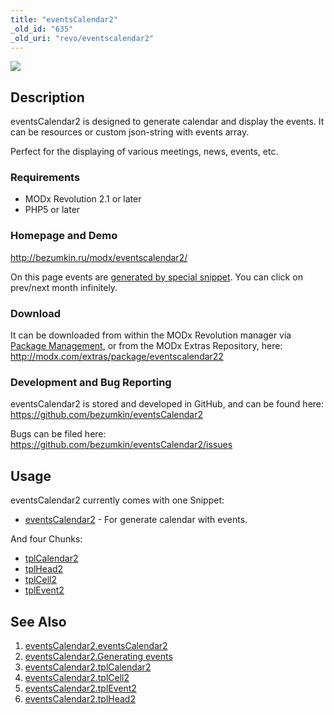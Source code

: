 ```yaml
---
title: "eventsCalendar2"
_old_id: "635"
_old_uri: "revo/eventscalendar2"
---
```


[![](/download/thumbnails/39354637/eventsCalendar2.png)](/download/attachments/39354637/eventsCalendar2.png)

## Description

eventsCalendar2 is designed to generate calendar and display the events. It can be resources or custom json-string with events array.

Perfect for the displaying of various meetings, news, events, etc.

### Requirements

- MODx Revolution 2.1 or later
- PHP5 or later

### Homepage and Demo

<http://bezumkin.ru/modx/eventscalendar2/>

On this page events are [generated by special snippet](/extras/revo/eventscalendar2/eventscalendar2.generating-events "eventsCalendar2.Generating events"). You can click on prev/next month infinitely.

### Download

It can be downloaded from within the MODx Revolution manager via [Package Management](developing-in-modx/advanced-development/package-management "Package Management"), or from the MODx Extras Repository, here: <http://modx.com/extras/package/eventscalendar22>

### Development and Bug Reporting

eventsCalendar2 is stored and developed in GitHub, and can be found here: <https://github.com/bezumkin/eventsCalendar2>

Bugs can be filed here: <https://github.com/bezumkin/eventsCalendar2/issues>

## Usage

eventsCalendar2 currently comes with one Snippet:

- [eventsCalendar2](http://rtfm.modx.com/display/ADDON/eventsCalendar2.eventsCalendar2) - For generate calendar with events.

And four Chunks:

- [tplCalendar2](/extras/revo/eventscalendar2/eventscalendar2.tplcalendar2 "eventsCalendar2.tplCalendar2")
- [tplHead2](/extras/revo/eventscalendar2/eventscalendar2.tplhead2 "eventsCalendar2.tplHead2")
- [tplCell2](/extras/revo/eventscalendar2/eventscalendar2.tplcell2 "eventsCalendar2.tplCell2")
- [tplEvent2](/extras/revo/eventscalendar2/eventscalendar2.tplevent2 "eventsCalendar2.tplEvent2")

## See Also

1. [eventsCalendar2.eventsCalendar2](/extras/revo/eventscalendar2/eventscalendar2.eventscalendar2)
2. [eventsCalendar2.Generating events](/extras/revo/eventscalendar2/eventscalendar2.generating-events)
3. [eventsCalendar2.tplCalendar2](/extras/revo/eventscalendar2/eventscalendar2.tplcalendar2)
4. [eventsCalendar2.tplCell2](/extras/revo/eventscalendar2/eventscalendar2.tplcell2)
5. [eventsCalendar2.tplEvent2](/extras/revo/eventscalendar2/eventscalendar2.tplevent2)
6. [eventsCalendar2.tplHead2](/extras/revo/eventscalendar2/eventscalendar2.tplhead2)